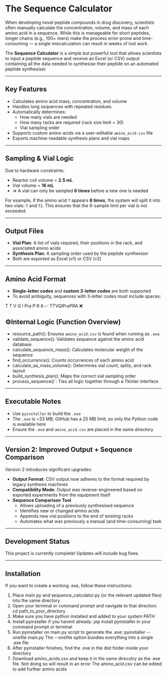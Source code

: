 # The Sequence Calculator

When developing novel peptide compounds in drug discovery, scientists often manually calculate the concentration, volume, and mass of each amino acid in a sequence. While this is manageable for short peptides, longer chains (e.g., 100+ mers) make the process error-prone and time-consuming — a single miscalculation can result in weeks of lost work.

The **Sequence Calculator** is a simple but powerful tool that allows scientists to input a peptide sequence and receive an Excel (or CSV) output containing all the data needed to synthesise their peptide on an automated peptide synthesiser.

---

## Key Features

- Calculates amino acid mass, concentration, and volume
- Handles long sequences with repeated residues
- Automatically determines:
  - How many vials are needed
  - How many racks are required (rack size limit = 30)
  - Vial sampling order
- Supports custom amino acids via a user-editable `amino_acid.csv` file
- Exports machine-readable synthesis plans and vial maps

---

## Sampling & Vial Logic

Due to hardware constraints:

- Reactor coil volume = **2.5 mL**
- Vial volume = **16 mL**
- ⇒ A vial can only be sampled **6 times** before a new one is needed

For example, if the amino acid `T` appears **8 times**, the system will split it into two vials: `T` and `T2`. This ensures that the 6-sample limit per vial is not exceeded.

---

## Output Files

- **Vial Plan**: A list of vials required, their positions in the rack, and associated amino acids  
- **Synthesis Plan**: A sampling order used by the peptide synthesiser  
- Both are exported as Excel (v1) or CSV (v2)

---

## Amino Acid Format

- **Single-letter codes** and **custom 3-letter codes** are both supported
- To avoid ambiguity, sequences with 3-letter codes must include spaces:

T T V Q I Pra P R A  ✅
TTVQIPraPRA          ❌

## ⚙Internal Logic (Function Overview)

- resource_path(): Ensures `amino_acid.csv` is found when running as `.exe`
- validate_sequence(): Validates sequence against the amino acid database
- calculate_sequence_mass(): Calculates molecular weight of the sequence
- find_occurrence(): Counts occurrences of each amino acid
- calculate_aa_mass_volume(): Determines vial count, splits, and rack layout
- build_synthesis_plan(): Maps the correct vial sampling order
- process_sequence()`: Ties all logic together through a Tkinter interface

---

## Executable Notes

- Use `pyinstaller` to build the `.exe`
- The `.exe` is ~33 MB; GitHub has a 25 MB limit, so only the Python code is available here
- Ensure the `.exe` and `amino_acid.csv` are placed in the same directory

---

## Version 2: Improved Output + Sequence Comparison

Version 2 introduces significant upgrades:

- **Output Format**: CSV output now adheres to the format required by legacy synthesis machines
- **Compatibility Mode**: Output was reverse-engineered based on exported experiments from the equipment itself
- **Sequence Comparison Tool** 
  - Allows uploading of a previously synthesised sequence
  - Identifies new or changed amino acids
  - Appends new vial positions to the end of existing racks
  - Automates what was previously a manual (and time-consuming) task

---

## Development Status

This project is currently complete! Updates will include bug fixes.

---
## Installation

If you want to create a working .exe, follow these instructions:

1. Place main.py and sequence_calculator.py (or the relevant updated files) into the same directory.
2. Open your terminal or command prompt and navigate to that direction:
    cd path_to_your_directory
3. Make sure you have python installed and added to your system PATH
4. Install pyinstaller if you havent already:
    pip install pyinstaller in your command prompt or terminal
5. Run pyinstaller on main.py script to generate the .exe:
    pyinstaller --onefile main.py
    The --onefile option bundles everything into a single .exe file
6. After pyinstaller finishes, find the .exe in the dist folder inside your directory
7. Download amino_acids.csv and keep it in the same direcotry as the .exe file. Not doing so will result in an error
    The amino_acid.csv can be edited to add further amino acids 
